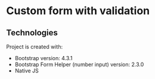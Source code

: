 # Custom form with validation
	
## Technologies
Project is created with:
* Bootstrap version: 4.3.1
* Bootstrap Form Helper (number input) version: 2.3.0
* Native JS
